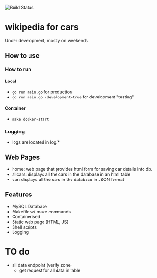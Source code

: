 ![Build Status](https://github.com/StuartsHome/carPedia/actions/workflows/go.yml/badge.svg)  
# wikipedia for cars

Under development, mostly on weekends

## How to use
### How to run
#### Local
- `go run main.go` for production
- `go run main.go -development=true` for development "testing"

#### Container
- `make docker-start`


### Logging
- logs are located in log/*

## Web Pages
- home: web page that provides html form for saving car details into db.
- allcars: displays all the cars in the database in an html table
- car: displays all the cars in the database in JSON format

## Features
- MySQL Database
- Makefile w/ make commands
- Containerised
- Static web page (HTML, JS)
- Shell scripts
- Logging



# TO do
- all data endpoint (verify zone)
    - get request for all data in table